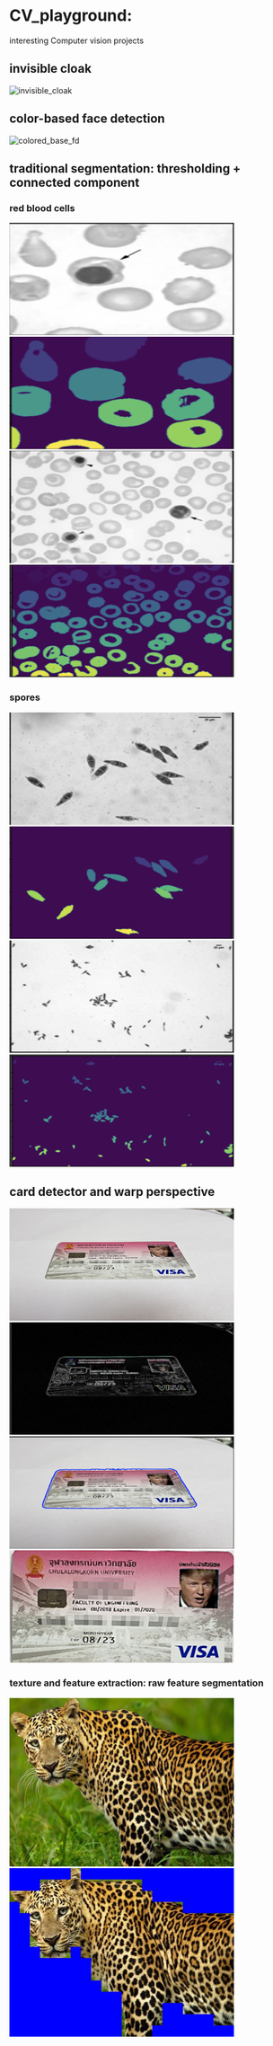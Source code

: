 # CV_playground:
interesting Computer vision projects


## invisible cloak
![invisible_cloak](https://github.com/nessessence/CV_playground/blob/main/invisible_cloak/assets/magic.gif)


## color-based face detection
![colored_base_fd](https://github.com/nessessence/CV_playground/blob/main/color-based-face-detection/assets/face_detection.gif)



## traditional segmentation: thresholding + connected component
### red blood cells
<p float="left">
  <img src="https://github.com/nessessence/CV_playground/blob/main/cc_based_segmentation/assets/show/rbc1.png" width="400" height="200" />
   <img src="https://github.com/nessessence/CV_playground/blob/main/cc_based_segmentation/assets/show/rbc1_out.png" width="400" height="200" />
   <img src="https://github.com/nessessence/CV_playground/blob/main/cc_based_segmentation/assets/show/rbc2.png" width="400" height="200" />
   <img src="https://github.com/nessessence/CV_playground/blob/main/cc_based_segmentation/assets/show/rbc2_out.png" width="400" height="200" />
</p>

### spores
<p float="left">
  <img src="https://github.com/nessessence/CV_playground/blob/main/cc_based_segmentation/assets/show/spore1.png" width="400" height="200" />
   <img src="https://github.com/nessessence/CV_playground/blob/main/cc_based_segmentation/assets/show/spore1_out.png" width="400" height="200" />
   <img src="https://github.com/nessessence/CV_playground/blob/main/cc_based_segmentation/assets/show/spore2.png" width="400" height="200" />
   <img src="https://github.com/nessessence/CV_playground/blob/main/cc_based_segmentation/assets/show/spore2_out.png" width="400" height="200" />
</p>



## card detector and warp perspective

<p float="left">
  <img src="https://github.com/nessessence/CV_playground/blob/main/cardDetector%26WarpPerspectivce/assets/card.jpg" width="400" height="200" />
  <img src="https://github.com/nessessence/CV_playground/blob/main/cardDetector%26WarpPerspectivce/assets/card_edge.png" width="400" height="200"  />
  <img src="https://github.com/nessessence/CV_playground/blob/main/cardDetector%26WarpPerspectivce/assets/contour_card.png" width="400" height="200"  />
  <img src="https://github.com/nessessence/CV_playground/blob/main/cardDetector%26WarpPerspectivce/assets/output_card.jpg" width="400" height="200"  />
</p>

### texture and feature extraction: raw feature segmentation 
<p float="left">
  <img src="https://github.com/nessessence/CV_playground/blob/main/texture%26feature_extraction/assets/Lab5-leopard.jpg" width="400" height="300" />
   <img src="https://github.com/nessessence/CV_playground/blob/main/texture%26feature_extraction/output.jpg" width="400" height="300" />

